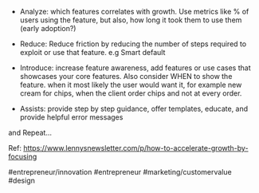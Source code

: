 * Analyze: which features correlates with growth. Use metrics like % of users using the feature,  but also, how long it took them to use them (early adoption?)

+ Reduce: Reduce friction by reducing the number of steps required to exploit or use that feature. e.g Smart default

* Introduce: increase feature awareness, add features or use cases that showcases your core features. Also consider WHEN to show the feature. when it most likely the user would want it, for example new cream for chips, when the client order chips and not at every order.

* Assists: provide step by step guidance, offer templates, educate, and provide helpful error messages

and Repeat...

Ref: https://www.lennysnewsletter.com/p/how-to-accelerate-growth-by-focusing

#entrepreneur/innovation #entrepreneur #marketing/customervalue #design 
